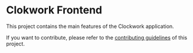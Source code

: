 # Clokwork Frontend

This project contains the main features of the Clockwork application.

If you want to contribute, please refer to the [contributing guidelines](./CONTRIBUTING.md) of this project.
